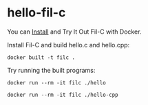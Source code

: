 # hello-fil-c

You can [Install](https://fil-c.org/installation) and Try It Out Fil-C with Docker.

Install Fil-C and build hello.c and hello.cpp:

```
docker built -t filc .
```

Try running the built programs:

```
docker run --rm -it filc ./hello
```

```
docker run --rm -it filc ./hello-cpp
```
